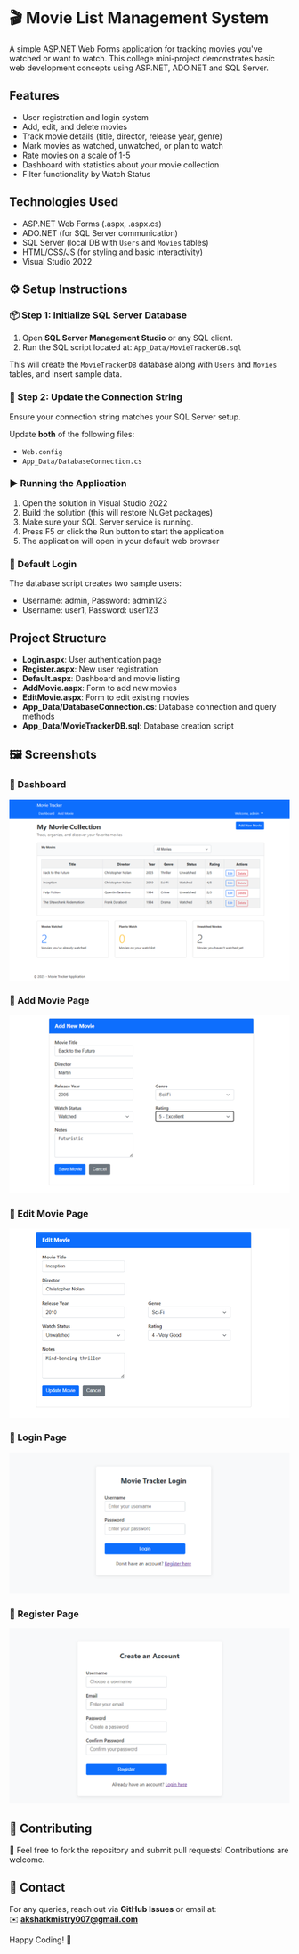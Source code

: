 # 🎬 Movie List Management System

A simple ASP.NET Web Forms application for tracking movies you've watched or want to watch. This college mini-project demonstrates basic web development concepts using ASP.NET, ADO.NET and SQL Server.

## Features

- User registration and login system
- Add, edit, and delete movies
- Track movie details (title, director, release year, genre)
- Mark movies as watched, unwatched, or plan to watch
- Rate movies on a scale of 1-5
- Dashboard with statistics about your movie collection
- Filter functionality by Watch Status

## Technologies Used

- ASP.NET Web Forms (.aspx, .aspx.cs)
- ADO.NET (for SQL Server communication)
- SQL Server (local DB with `Users` and `Movies` tables)
- HTML/CSS/JS (for styling and basic interactivity)
- Visual Studio 2022

## ⚙️ Setup Instructions

### 📦 Step 1: Initialize SQL Server Database

1. Open **SQL Server Management Studio** or any SQL client.
2. Run the SQL script located at: `App_Data/MovieTrackerDB.sql`

This will create the `MovieTrackerDB` database along with `Users` and `Movies` tables, and insert sample data.


### 🔧 Step 2: Update the Connection String

Ensure your connection string matches your SQL Server setup.

Update **both** of the following files:
- `Web.config`
- `App_Data/DatabaseConnection.cs`

### ▶️ Running the Application

1. Open the solution in Visual Studio 2022
2. Build the solution (this will restore NuGet packages)
3. Make sure your SQL Server service is running.
4. Press F5 or click the Run button to start the application
5. The application will open in your default web browser

### 🔐 Default Login

The database script creates two sample users:
- Username: admin, Password: admin123
- Username: user1, Password: user123

##  Project Structure

- **Login.aspx**: User authentication page
- **Register.aspx**: New user registration
- **Default.aspx**: Dashboard and movie listing
- **AddMovie.aspx**: Form to add new movies
- **EditMovie.aspx**: Form to edit existing movies
- **App_Data/DatabaseConnection.cs**: Database connection and query methods
- **App_Data/MovieTrackerDB.sql**: Database creation script

## 🖼️ Screenshots
### 🔹 Dashboard 
![Dashboard](screenshots/Dashboard.png)

### 🔹 Add Movie Page
![Add Movie](screenshots/AddMovie.png)

### 🔹 Edit Movie Page
![Edit Movie](screenshots/EditMoive.png)

### 🔹 Login Page
![Login](screenshots/Login.png)

### 🔹 Register Page
![Register ](screenshots/Register.png)

## 🤝 Contributing
🚀 Feel free to fork the repository and submit pull requests! Contributions are welcome.  


## 📧 Contact
For any queries, reach out via **GitHub Issues** or email at:  
✉️ **akshatkmistry007@gmail.com**  

Happy Coding! 🎉
